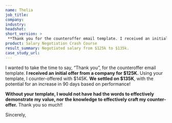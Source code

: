 ```yaml
---
name: Thelia
job_title: 
company: 
industry: 
headshot: 
short_version: >
 **Thank you for the counteroffer email template. I received an initial offer from a company for $125K. We settled on $135K. Thank you so much!!**
product: Salary Negotiation Crash Course
result_summary: Negotiated salary from $125k to $135k.
case_study_url: 
---
```


I wanted to take the time to say, “Thank you”, for the counteroffer email template. **I received an initial offer from a company for $125K.** Using your template, I counter-offered with $145K. **We settled on $135K**, with the potential for an increase in 90 days based on performance!

**Without your template, I would not have had the words to effectively demonstrate my value, nor the knowledge to effectively craft my counter-offer.** Thank you so much!!

Sincerely,